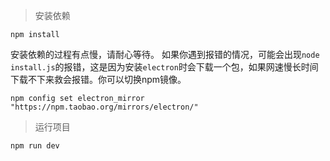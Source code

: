 > 安装依赖
```
npm install
```
安装依赖的过程有点慢，请耐心等待。
如果你遇到报错的情况，可能会出现`node install.js`的报错，这是因为安装`electron`时会下载一个包，如果网速慢长时间下载不下来救会报错。你可以切换npm镜像。
```
npm config set electron_mirror "https://npm.taobao.org/mirrors/electron/"
```

> 运行项目
```
npm run dev
```